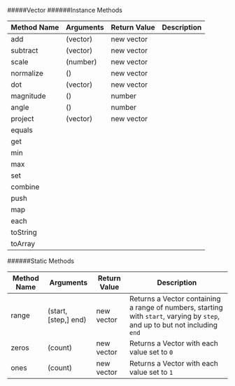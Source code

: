 #####Vector
######Instance Methods

Method Name           | Arguments                 | Return Value            | Description
----------------------|---------------------------|-------------------------|------------
add                   | (vector)                  | new vector              |
subtract              | (vector)                  | new vector              |
scale                 | (number)                  | new vector              |
normalize             | ()                        | new vector              |
dot                   | (vector)                  | new vector              |
magnitude             | ()                        | number                  |
angle                 | ()                        | number                  |
project               | (vector)                  | new vector              |
equals                |                           |                         |
get                   |                           |                         |
min                   |                           |                         |
max                   |                           |                         |
set                   |                           |                         |
combine               |                           |                         |
push                  |                           |                         |
map                   |                           |                         |
each                  |                           |                         |
toString              |                           |                         |
toArray               |                           |                         |

######Static Methods

Method Name           | Arguments                 | Return Value            | Description
----------------------|---------------------------|-------------------------|-------------
range                 | (start, [step,]  end)     | new vector              | Returns a Vector containing a range of numbers, starting with `start`, varying by `step`, and up to but not including `end`
zeros                 | (count)                   | new vector              | Returns a Vector with each value set to `0`
ones                  | (count)                   | new vector              | Returns a Vector with each value set to `1`
